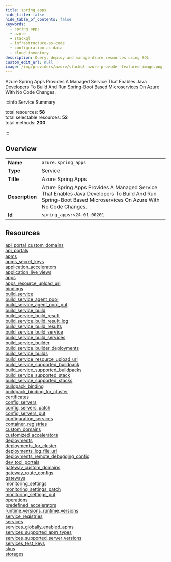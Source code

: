 ```yaml
---
title: spring_apps
hide_title: false
hide_table_of_contents: false
keywords:
  - spring_apps
  - azure
  - stackql
  - infrastructure-as-code
  - configuration-as-data
  - cloud inventory
description: Query, deploy and manage Azure resources using SQL
custom_edit_url: null
image: /img/providers/azure/stackql-azure-provider-featured-image.png
---
```

Azure Spring Apps Provides A Managed Service That Enables Java Developers To Build And Run Spring-Boot Based Microservices On Azure With No Code Changes.  
    
:::info Service Summary

<div class="row">
<div class="providerDocColumn">
<span>total resources:&nbsp;<b>58</b></span><br />
<span>total selectable resources:&nbsp;<b>52</b></span><br />
<span>total methods:&nbsp;<b>200</b></span><br />
</div>
</div>

:::

## Overview
<table><tbody>
<tr><td><b>Name</b></td><td><code>azure.spring_apps</code></td></tr>
<tr><td><b>Type</b></td><td>Service</td></tr>
<tr><td><b>Title</b></td><td>Azure Spring Apps</td></tr>
<tr><td><b>Description</b></td><td>Azure Spring Apps Provides A Managed Service That Enables Java Developers To Build And Run Spring-Boot Based Microservices On Azure With No Code Changes.</td></tr>
<tr><td><b>Id</b></td><td><code>spring_apps:v24.01.00201</code></td></tr>
</tbody></table>

## Resources
<div class="row">
<div class="providerDocColumn">
<a href="/providers/azure/spring_apps/api_portal_custom_domains/">api_portal_custom_domains</a><br />
<a href="/providers/azure/spring_apps/api_portals/">api_portals</a><br />
<a href="/providers/azure/spring_apps/apms/">apms</a><br />
<a href="/providers/azure/spring_apps/apms_secret_keys/">apms_secret_keys</a><br />
<a href="/providers/azure/spring_apps/application_accelerators/">application_accelerators</a><br />
<a href="/providers/azure/spring_apps/application_live_views/">application_live_views</a><br />
<a href="/providers/azure/spring_apps/apps/">apps</a><br />
<a href="/providers/azure/spring_apps/apps_resource_upload_url/">apps_resource_upload_url</a><br />
<a href="/providers/azure/spring_apps/bindings/">bindings</a><br />
<a href="/providers/azure/spring_apps/build_service/">build_service</a><br />
<a href="/providers/azure/spring_apps/build_service_agent_pool/">build_service_agent_pool</a><br />
<a href="/providers/azure/spring_apps/build_service_agent_pool_put/">build_service_agent_pool_put</a><br />
<a href="/providers/azure/spring_apps/build_service_build/">build_service_build</a><br />
<a href="/providers/azure/spring_apps/build_service_build_result/">build_service_build_result</a><br />
<a href="/providers/azure/spring_apps/build_service_build_result_log/">build_service_build_result_log</a><br />
<a href="/providers/azure/spring_apps/build_service_build_results/">build_service_build_results</a><br />
<a href="/providers/azure/spring_apps/build_service_build_service/">build_service_build_service</a><br />
<a href="/providers/azure/spring_apps/build_service_build_services/">build_service_build_services</a><br />
<a href="/providers/azure/spring_apps/build_service_builder/">build_service_builder</a><br />
<a href="/providers/azure/spring_apps/build_service_builder_deployments/">build_service_builder_deployments</a><br />
<a href="/providers/azure/spring_apps/build_service_builds/">build_service_builds</a><br />
<a href="/providers/azure/spring_apps/build_service_resource_upload_url/">build_service_resource_upload_url</a><br />
<a href="/providers/azure/spring_apps/build_service_supported_buildpack/">build_service_supported_buildpack</a><br />
<a href="/providers/azure/spring_apps/build_service_supported_buildpacks/">build_service_supported_buildpacks</a><br />
<a href="/providers/azure/spring_apps/build_service_supported_stack/">build_service_supported_stack</a><br />
<a href="/providers/azure/spring_apps/build_service_supported_stacks/">build_service_supported_stacks</a><br />
<a href="/providers/azure/spring_apps/buildpack_binding/">buildpack_binding</a><br />
<a href="/providers/azure/spring_apps/buildpack_binding_for_cluster/">buildpack_binding_for_cluster</a><br />
<a href="/providers/azure/spring_apps/certificates/">certificates</a><br />
</div>
<div class="providerDocColumn">
<a href="/providers/azure/spring_apps/config_servers/">config_servers</a><br />
<a href="/providers/azure/spring_apps/config_servers_patch/">config_servers_patch</a><br />
<a href="/providers/azure/spring_apps/config_servers_put/">config_servers_put</a><br />
<a href="/providers/azure/spring_apps/configuration_services/">configuration_services</a><br />
<a href="/providers/azure/spring_apps/container_registries/">container_registries</a><br />
<a href="/providers/azure/spring_apps/custom_domains/">custom_domains</a><br />
<a href="/providers/azure/spring_apps/customized_accelerators/">customized_accelerators</a><br />
<a href="/providers/azure/spring_apps/deployments/">deployments</a><br />
<a href="/providers/azure/spring_apps/deployments_for_cluster/">deployments_for_cluster</a><br />
<a href="/providers/azure/spring_apps/deployments_log_file_url/">deployments_log_file_url</a><br />
<a href="/providers/azure/spring_apps/deployments_remote_debugging_config/">deployments_remote_debugging_config</a><br />
<a href="/providers/azure/spring_apps/dev_tool_portals/">dev_tool_portals</a><br />
<a href="/providers/azure/spring_apps/gateway_custom_domains/">gateway_custom_domains</a><br />
<a href="/providers/azure/spring_apps/gateway_route_configs/">gateway_route_configs</a><br />
<a href="/providers/azure/spring_apps/gateways/">gateways</a><br />
<a href="/providers/azure/spring_apps/monitoring_settings/">monitoring_settings</a><br />
<a href="/providers/azure/spring_apps/monitoring_settings_patch/">monitoring_settings_patch</a><br />
<a href="/providers/azure/spring_apps/monitoring_settings_put/">monitoring_settings_put</a><br />
<a href="/providers/azure/spring_apps/operations/">operations</a><br />
<a href="/providers/azure/spring_apps/predefined_accelerators/">predefined_accelerators</a><br />
<a href="/providers/azure/spring_apps/runtime_versions_runtime_versions/">runtime_versions_runtime_versions</a><br />
<a href="/providers/azure/spring_apps/service_registries/">service_registries</a><br />
<a href="/providers/azure/spring_apps/services/">services</a><br />
<a href="/providers/azure/spring_apps/services_globally_enabled_apms/">services_globally_enabled_apms</a><br />
<a href="/providers/azure/spring_apps/services_supported_apm_types/">services_supported_apm_types</a><br />
<a href="/providers/azure/spring_apps/services_supported_server_versions/">services_supported_server_versions</a><br />
<a href="/providers/azure/spring_apps/services_test_keys/">services_test_keys</a><br />
<a href="/providers/azure/spring_apps/skus/">skus</a><br />
<a href="/providers/azure/spring_apps/storages/">storages</a><br />
</div>
</div>

